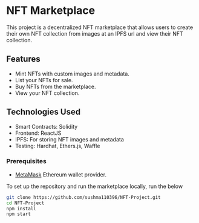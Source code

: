 #  NFT Marketplace 

This project is a decentralized NFT marketplace that allows users to create their own NFT collection from images at an IPFS url and view their NFT collection.

## Features

- Mint NFTs with custom images and metadata.
- List your NFTs for sale.
- Buy NFTs from the marketplace.
- View your NFT collection.

## Technologies Used

- Smart Contracts: Solidity
- Frontend: ReactJS
- IPFS: For storing NFT images and metadata
- Testing: Hardhat, Ethers.js, Waffle

### Prerequisites

- [MetaMask](https://metamask.io/) Ethereum wallet provider.

To set up the repository and run the marketplace locally, run the below
```bash
git clone https://github.com/sushma110396/NFT-Project.git
cd NFT-Project
npm install
npm start
```
